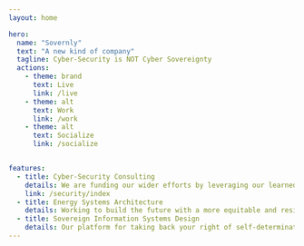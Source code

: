 ```yaml
---
layout: home

hero:
  name: "Sovernly"
  text: "A new kind of company"
  tagline: Cyber-Security is NOT Cyber Sovereignty
  actions:
    - theme: brand
      text: Live
      link: /live
    - theme: alt
      text: Work
      link: /work
    - theme: alt
      text: Socialize
      link: /socialize


features:
  - title: Cyber-Security Consulting
    details: We are funding our wider efforts by leveraging our learned strengths in innovation and security.
    link: /security/index
  - title: Energy Systems Architecture
    details: Working to build the future with a more equitable and resiliant infrastructure.
  - title: Sovereign Information Systems Design
    details: Our platform for taking back your right of self-determination from the information oligarchy
---
```


